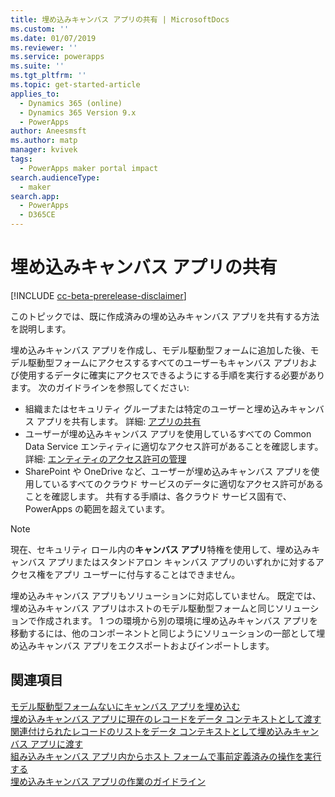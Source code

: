 ```yaml
---
title: 埋め込みキャンバス アプリの共有 | MicrosoftDocs
ms.custom: ''
ms.date: 01/07/2019
ms.reviewer: ''
ms.service: powerapps
ms.suite: ''
ms.tgt_pltfrm: ''
ms.topic: get-started-article
applies_to:
  - Dynamics 365 (online)
  - Dynamics 365 Version 9.x
  - PowerApps
author: Aneesmsft
ms.author: matp
manager: kvivek
tags:
  - PowerApps maker portal impact
search.audienceType:
  - maker
search.app:
  - PowerApps
  - D365CE
---
```


# <a name="share-an-embedded-canvas-app"></a>埋め込みキャンバス アプリの共有
[!INCLUDE [cc-beta-prerelease-disclaimer](../../includes/cc-beta-prerelease-disclaimer.md)]

このトピックでは、既に作成済みの埋め込みキャンバス アプリを共有する方法を説明します。

埋め込みキャンバス アプリを作成し、モデル駆動型フォームに追加した後、モデル駆動型フォームにアクセスするすべてのユーザーもキャンバス アプリおよび使用するデータに確実にアクセスできるようにする手順を実行する必要があります。 次のガイドラインを参照してください:
-   組織またはセキュリティ グループまたは特定のユーザーと埋め込みキャンバス アプリを共有します。 詳細: [アプリの共有](../canvas-apps/share-app.md#share-an-app)
-   ユーザーが埋め込みキャンバス アプリを使用しているすべての Common Data Service エンティティに適切なアクセス許可があることを確認します。 詳細: [エンティティのアクセス許可の管理](../canvas-apps/share-app.md#manage-entity-permissions)
-   SharePoint や OneDrive など、ユーザーが埋め込みキャンバス アプリを使用しているすべてのクラウド サービスのデータに適切なアクセス許可があることを確認します。 共有する手順は、各クラウド サービス固有で、PowerApps の範囲を超えています。

> [!NOTE]
> 現在、セキュリティ ロール内の**キャンバス アプリ**特権を使用して、埋め込みキャンバス アプリまたはスタンドアロン キャンバス アプリのいずれかに対するアクセス権をアプリ ユーザーに付与することはできません。

埋め込みキャンバス アプリもソリューションに対応していません。 既定では、埋め込みキャンバス アプリはホストのモデル駆動型フォームと同じソリューションで作成されます。 1 つの環境から別の環境に埋め込みキャンバス アプリを移動するには、他のコンポーネントと同じようにソリューションの一部として埋め込みキャンバス アプリをエクスポートおよびインポートします。

## <a name="see-also"></a>関連項目
[モデル駆動型フォームないにキャンバス アプリを埋め込む](embed-canvas-app-in-form.md) <br />
[埋め込みキャンバス アプリに現在のレコードをデータ コンテキストとして渡す](pass-current-embedded-canvas-app.md) <br />
[関連付けられたレコードのリストをデータ コンテキストとして埋め込みキャンバス アプリに渡す](pass-related-embedded-canvas-app.md) <br />
[組み込みキャンバス アプリ内からホスト フォームで事前定義済みの操作を実行する](embedded-canvas-app-actions.md) <br />
[埋め込みキャンバス アプリの作業のガイドライン](embedded-canvas-app-guidelines.md)
